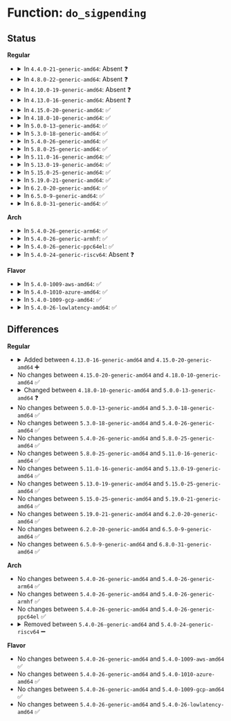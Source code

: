 # Function: <code>do_sigpending</code>

## Status
<b>Regular</b>
<ul>
<li>
<details>
<summary>In <code>4.4.0-21-generic-amd64</code>: Absent ❓</summary>

```json
{
  "name": "do_sigpending",
  "collision_type": "Unique Static",
  "inline_type": "Full",
  "funcs": [
    {
      "addr": 18446744071579438561,
      "name": "do_sigpending",
      "external": false,
      "loc": "kernel/signal.c:2604",
      "file": "kernel/signal.c",
      "inline": "not declared, inlined",
      "caller_inline": [
        "kernel/signal.c:compat_SyS_rt_sigpending",
        "kernel/signal.c:SyS_sigpending"
      ],
      "caller_func": []
    }
  ],
  "symbols": []
}
```
</details>
</li>
<li>
<details>
<summary>In <code>4.8.0-22-generic-amd64</code>: Absent ❓</summary>

```json
{
  "name": "do_sigpending",
  "collision_type": "Unique Static",
  "inline_type": "Full",
  "funcs": [
    {
      "addr": 18446744071579455084,
      "name": "do_sigpending",
      "external": false,
      "loc": "kernel/signal.c:2604",
      "file": "kernel/signal.c",
      "inline": "not declared, inlined",
      "caller_inline": [
        "kernel/signal.c:SyS_sigpending",
        "kernel/signal.c:compat_SyS_rt_sigpending"
      ],
      "caller_func": []
    }
  ],
  "symbols": []
}
```
</details>
</li>
<li>
<details>
<summary>In <code>4.10.0-19-generic-amd64</code>: Absent ❓</summary>

```json
{
  "name": "do_sigpending",
  "collision_type": "Unique Static",
  "inline_type": "Full",
  "funcs": [
    {
      "addr": 18446744071579475564,
      "name": "do_sigpending",
      "external": false,
      "loc": "kernel/signal.c:2617",
      "file": "kernel/signal.c",
      "inline": "not declared, inlined",
      "caller_inline": [
        "kernel/signal.c:SyS_sigpending",
        "kernel/signal.c:compat_SyS_rt_sigpending"
      ],
      "caller_func": []
    }
  ],
  "symbols": []
}
```
</details>
</li>
<li>
<details>
<summary>In <code>4.13.0-16-generic-amd64</code>: Absent ❓</summary>

```json
{
  "name": "do_sigpending",
  "collision_type": "Unique Static",
  "inline_type": "Full",
  "funcs": [
    {
      "addr": 18446744071579463628,
      "name": "do_sigpending",
      "external": false,
      "loc": "kernel/signal.c:2638",
      "file": "kernel/signal.c",
      "inline": "not declared, inlined",
      "caller_inline": [
        "kernel/signal.c:compat_SyS_sigpending",
        "kernel/signal.c:SyS_sigpending",
        "kernel/signal.c:compat_SyS_rt_sigpending"
      ],
      "caller_func": []
    }
  ],
  "symbols": []
}
```
</details>
</li>
<li>
<details>
<summary>In <code>4.15.0-20-generic-amd64</code>: ✅</summary>

```c
int do_sigpending(sigset_t * set)
```

```json
{
  "name": "do_sigpending",
  "collision_type": "Unique Static",
  "inline_type": "No",
  "funcs": [
    {
      "addr": 18446744071579473680,
      "name": "do_sigpending",
      "external": false,
      "loc": "kernel/signal.c:2625",
      "file": "kernel/signal.c",
      "inline": "seen, unknown",
      "caller_inline": [],
      "caller_func": [
        "kernel/signal.c:compat_SyS_sigpending",
        "kernel/signal.c:SyS_sigpending",
        "kernel/signal.c:compat_SyS_rt_sigpending"
      ]
    }
  ],
  "symbols": [
    {
      "addr": 18446744071579473680,
      "name": "do_sigpending",
      "section": ".text",
      "bind": "STB_LOCAL",
      "size": 111
    }
  ]
}
```
</details>
</li>
<li>
<details>
<summary>In <code>4.18.0-10-generic-amd64</code>: ✅</summary>

```c
int do_sigpending(sigset_t * set)
```

```json
{
  "name": "do_sigpending",
  "collision_type": "Unique Static",
  "inline_type": "No",
  "funcs": [
    {
      "addr": 18446744071579488080,
      "name": "do_sigpending",
      "external": false,
      "loc": "kernel/signal.c:2758",
      "file": "kernel/signal.c",
      "inline": "seen, unknown",
      "caller_inline": [],
      "caller_func": [
        "kernel/signal.c:__x32_compat_sys_sigpending",
        "kernel/signal.c:__ia32_compat_sys_sigpending",
        "kernel/signal.c:__ia32_sys_sigpending",
        "kernel/signal.c:__x64_sys_sigpending",
        "kernel/signal.c:__x32_compat_sys_rt_sigpending",
        "kernel/signal.c:__ia32_compat_sys_rt_sigpending",
        "kernel/signal.c:__ia32_sys_rt_sigpending",
        "kernel/signal.c:__x64_sys_rt_sigpending"
      ]
    }
  ],
  "symbols": [
    {
      "addr": 18446744071579488080,
      "name": "do_sigpending",
      "section": ".text",
      "bind": "STB_LOCAL",
      "size": 111
    }
  ]
}
```
</details>
</li>
<li>
<details>
<summary>In <code>5.0.0-13-generic-amd64</code>: ✅</summary>

```c
void do_sigpending(sigset_t * set)
```

```json
{
  "name": "do_sigpending",
  "collision_type": "Unique Static",
  "inline_type": "No",
  "funcs": [
    {
      "addr": 18446744071579521632,
      "name": "do_sigpending",
      "external": false,
      "loc": "kernel/signal.c:2936",
      "file": "kernel/signal.c",
      "inline": "seen, unknown",
      "caller_inline": [],
      "caller_func": [
        "kernel/signal.c:__x32_compat_sys_sigpending",
        "kernel/signal.c:__ia32_compat_sys_sigpending",
        "kernel/signal.c:__ia32_sys_sigpending",
        "kernel/signal.c:__x64_sys_sigpending",
        "kernel/signal.c:__x32_compat_sys_rt_sigpending",
        "kernel/signal.c:__ia32_compat_sys_rt_sigpending",
        "kernel/signal.c:__ia32_sys_rt_sigpending",
        "kernel/signal.c:__x64_sys_rt_sigpending"
      ]
    }
  ],
  "symbols": [
    {
      "addr": 18446744071579521632,
      "name": "do_sigpending",
      "section": ".text",
      "bind": "STB_LOCAL",
      "size": 109
    }
  ]
}
```
</details>
</li>
<li>
<details>
<summary>In <code>5.3.0-18-generic-amd64</code>: ✅</summary>

```c
void do_sigpending(sigset_t * set)
```

```json
{
  "name": "do_sigpending",
  "collision_type": "Unique Static",
  "inline_type": "No",
  "funcs": [
    {
      "addr": 18446744071579541296,
      "name": "do_sigpending",
      "external": false,
      "loc": "kernel/signal.c:3065",
      "file": "kernel/signal.c",
      "inline": "seen, unknown",
      "caller_inline": [],
      "caller_func": [
        "kernel/signal.c:__x32_compat_sys_sigpending",
        "kernel/signal.c:__ia32_compat_sys_sigpending",
        "kernel/signal.c:__ia32_sys_sigpending",
        "kernel/signal.c:__x64_sys_sigpending",
        "kernel/signal.c:__x32_compat_sys_rt_sigpending",
        "kernel/signal.c:__ia32_compat_sys_rt_sigpending",
        "kernel/signal.c:__ia32_sys_rt_sigpending",
        "kernel/signal.c:__x64_sys_rt_sigpending"
      ]
    }
  ],
  "symbols": [
    {
      "addr": 18446744071579541296,
      "name": "do_sigpending",
      "section": ".text",
      "bind": "STB_LOCAL",
      "size": 98
    }
  ]
}
```
</details>
</li>
<li>
<details>
<summary>In <code>5.4.0-26-generic-amd64</code>: ✅</summary>

```c
void do_sigpending(sigset_t * set)
```

```json
{
  "name": "do_sigpending",
  "collision_type": "Unique Static",
  "inline_type": "No",
  "funcs": [
    {
      "addr": 18446744071579567376,
      "name": "do_sigpending",
      "external": false,
      "loc": "kernel/signal.c:3070",
      "file": "kernel/signal.c",
      "inline": "seen, unknown",
      "caller_inline": [],
      "caller_func": [
        "kernel/signal.c:__x32_compat_sys_sigpending",
        "kernel/signal.c:__ia32_compat_sys_sigpending",
        "kernel/signal.c:__ia32_sys_sigpending",
        "kernel/signal.c:__x64_sys_sigpending",
        "kernel/signal.c:__x32_compat_sys_rt_sigpending",
        "kernel/signal.c:__ia32_compat_sys_rt_sigpending",
        "kernel/signal.c:__ia32_sys_rt_sigpending",
        "kernel/signal.c:__x64_sys_rt_sigpending"
      ]
    }
  ],
  "symbols": [
    {
      "addr": 18446744071579567376,
      "name": "do_sigpending",
      "section": ".text",
      "bind": "STB_LOCAL",
      "size": 98
    }
  ]
}
```
</details>
</li>
<li>
<details>
<summary>In <code>5.8.0-25-generic-amd64</code>: ✅</summary>

```c
void do_sigpending(sigset_t * set)
```

```json
{
  "name": "do_sigpending",
  "collision_type": "Unique Static",
  "inline_type": "No",
  "funcs": [
    {
      "addr": 18446744071579600736,
      "name": "do_sigpending",
      "external": false,
      "loc": "kernel/signal.c:3088",
      "file": "kernel/signal.c",
      "inline": "seen, unknown",
      "caller_inline": [],
      "caller_func": [
        "kernel/signal.c:__x32_compat_sys_sigpending",
        "kernel/signal.c:__ia32_compat_sys_sigpending",
        "kernel/signal.c:__ia32_sys_sigpending",
        "kernel/signal.c:__x64_sys_sigpending",
        "kernel/signal.c:__x32_compat_sys_rt_sigpending",
        "kernel/signal.c:__ia32_compat_sys_rt_sigpending",
        "kernel/signal.c:__ia32_sys_rt_sigpending",
        "kernel/signal.c:__x64_sys_rt_sigpending"
      ]
    }
  ],
  "symbols": [
    {
      "addr": 18446744071579600736,
      "name": "do_sigpending",
      "section": ".text",
      "bind": "STB_LOCAL",
      "size": 98
    }
  ]
}
```
</details>
</li>
<li>
<details>
<summary>In <code>5.11.0-16-generic-amd64</code>: ✅</summary>

```c
void do_sigpending(sigset_t * set)
```

```json
{
  "name": "do_sigpending",
  "collision_type": "Unique Static",
  "inline_type": "No",
  "funcs": [
    {
      "addr": 18446744071579580944,
      "name": "do_sigpending",
      "external": false,
      "loc": "kernel/signal.c:3108",
      "file": "kernel/signal.c",
      "inline": "seen, unknown",
      "caller_inline": [],
      "caller_func": [
        "kernel/signal.c:__x32_compat_sys_sigpending",
        "kernel/signal.c:__ia32_compat_sys_sigpending",
        "kernel/signal.c:__ia32_sys_sigpending",
        "kernel/signal.c:__x64_sys_sigpending",
        "kernel/signal.c:__x32_compat_sys_rt_sigpending",
        "kernel/signal.c:__ia32_compat_sys_rt_sigpending",
        "kernel/signal.c:__ia32_sys_rt_sigpending",
        "kernel/signal.c:__x64_sys_rt_sigpending"
      ]
    }
  ],
  "symbols": [
    {
      "addr": 18446744071579580944,
      "name": "do_sigpending",
      "section": ".text",
      "bind": "STB_LOCAL",
      "size": 98
    }
  ]
}
```
</details>
</li>
<li>
<details>
<summary>In <code>5.13.0-19-generic-amd64</code>: ✅</summary>

```c
void do_sigpending(sigset_t * set)
```

```json
{
  "name": "do_sigpending",
  "collision_type": "Unique Static",
  "inline_type": "No",
  "funcs": [
    {
      "addr": 18446744071579586496,
      "name": "do_sigpending",
      "external": false,
      "loc": "kernel/signal.c:3130",
      "file": "kernel/signal.c",
      "inline": "seen, unknown",
      "caller_inline": [],
      "caller_func": [
        "kernel/signal.c:__x32_compat_sys_sigpending",
        "kernel/signal.c:__ia32_compat_sys_sigpending",
        "kernel/signal.c:__ia32_sys_sigpending",
        "kernel/signal.c:__x64_sys_sigpending",
        "kernel/signal.c:__x32_compat_sys_rt_sigpending",
        "kernel/signal.c:__ia32_compat_sys_rt_sigpending",
        "kernel/signal.c:__ia32_sys_rt_sigpending",
        "kernel/signal.c:__x64_sys_rt_sigpending"
      ]
    }
  ],
  "symbols": [
    {
      "addr": 18446744071579586496,
      "name": "do_sigpending",
      "section": ".text",
      "bind": "STB_LOCAL",
      "size": 98
    }
  ]
}
```
</details>
</li>
<li>
<details>
<summary>In <code>5.15.0-25-generic-amd64</code>: ✅</summary>

```c
void do_sigpending(sigset_t * set)
```

```json
{
  "name": "do_sigpending",
  "collision_type": "Unique Static",
  "inline_type": "No",
  "funcs": [
    {
      "addr": 18446744071579661728,
      "name": "do_sigpending",
      "external": false,
      "loc": "kernel/signal.c:3215",
      "file": "kernel/signal.c",
      "inline": "seen, unknown",
      "caller_inline": [],
      "caller_func": [
        "kernel/signal.c:__x64_compat_sys_sigpending",
        "kernel/signal.c:__ia32_compat_sys_sigpending",
        "kernel/signal.c:__ia32_sys_sigpending",
        "kernel/signal.c:__x64_sys_sigpending",
        "kernel/signal.c:__x64_compat_sys_rt_sigpending",
        "kernel/signal.c:__ia32_compat_sys_rt_sigpending",
        "kernel/signal.c:__ia32_sys_rt_sigpending",
        "kernel/signal.c:__x64_sys_rt_sigpending"
      ]
    }
  ],
  "symbols": [
    {
      "addr": 18446744071579661728,
      "name": "do_sigpending",
      "section": ".text",
      "bind": "STB_LOCAL",
      "size": 98
    }
  ]
}
```
</details>
</li>
<li>
<details>
<summary>In <code>5.19.0-21-generic-amd64</code>: ✅</summary>

```c
void do_sigpending(sigset_t * set)
```

```json
{
  "name": "do_sigpending",
  "collision_type": "Unique Static",
  "inline_type": "No",
  "funcs": [
    {
      "addr": 18446744071579751136,
      "name": "do_sigpending",
      "external": false,
      "loc": "kernel/signal.c:3195",
      "file": "kernel/signal.c",
      "inline": "seen, unknown",
      "caller_inline": [],
      "caller_func": [
        "kernel/signal.c:__ia32_compat_sys_sigpending",
        "kernel/signal.c:__ia32_sys_sigpending",
        "kernel/signal.c:__x64_sys_sigpending",
        "kernel/signal.c:__ia32_compat_sys_rt_sigpending",
        "kernel/signal.c:__ia32_sys_rt_sigpending",
        "kernel/signal.c:__x64_sys_rt_sigpending"
      ]
    }
  ],
  "symbols": [
    {
      "addr": 18446744071579751136,
      "name": "do_sigpending",
      "section": ".text",
      "bind": "STB_LOCAL",
      "size": 97
    }
  ]
}
```
</details>
</li>
<li>
<details>
<summary>In <code>6.2.0-20-generic-amd64</code>: ✅</summary>

```c
void do_sigpending(sigset_t * set)
```

```json
{
  "name": "do_sigpending",
  "collision_type": "Unique Static",
  "inline_type": "No",
  "funcs": [
    {
      "addr": 18446744071579883072,
      "name": "do_sigpending",
      "external": false,
      "loc": "kernel/signal.c:3197",
      "file": "kernel/signal.c",
      "inline": "seen, unknown",
      "caller_inline": [],
      "caller_func": [
        "kernel/signal.c:__ia32_compat_sys_sigpending",
        "kernel/signal.c:__ia32_sys_sigpending",
        "kernel/signal.c:__x64_sys_sigpending",
        "kernel/signal.c:__ia32_compat_sys_rt_sigpending",
        "kernel/signal.c:__ia32_sys_rt_sigpending",
        "kernel/signal.c:__x64_sys_rt_sigpending"
      ]
    }
  ],
  "symbols": [
    {
      "addr": 18446744071579883072,
      "name": "do_sigpending",
      "section": ".text",
      "bind": "STB_LOCAL",
      "size": 97
    }
  ]
}
```
</details>
</li>
<li>
<details>
<summary>In <code>6.5.0-9-generic-amd64</code>: ✅</summary>

```c
void do_sigpending(sigset_t * set)
```

```json
{
  "name": "do_sigpending",
  "collision_type": "Unique Static",
  "inline_type": "No",
  "funcs": [
    {
      "addr": 18446744071579932336,
      "name": "do_sigpending",
      "external": false,
      "loc": "kernel/signal.c:3221",
      "file": "kernel/signal.c",
      "inline": "seen, unknown",
      "caller_inline": [],
      "caller_func": [
        "kernel/signal.c:__ia32_compat_sys_sigpending",
        "kernel/signal.c:__ia32_sys_sigpending",
        "kernel/signal.c:__x64_sys_sigpending",
        "kernel/signal.c:__ia32_compat_sys_rt_sigpending",
        "kernel/signal.c:__ia32_sys_rt_sigpending",
        "kernel/signal.c:__x64_sys_rt_sigpending"
      ]
    }
  ],
  "symbols": [
    {
      "addr": 18446744071579932336,
      "name": "do_sigpending",
      "section": ".text",
      "bind": "STB_LOCAL",
      "size": 97
    }
  ]
}
```
</details>
</li>
<li>
<details>
<summary>In <code>6.8.0-31-generic-amd64</code>: ✅</summary>

```c
void do_sigpending(sigset_t * set)
```

```json
{
  "name": "do_sigpending",
  "collision_type": "Unique Static",
  "inline_type": "No",
  "funcs": [
    {
      "addr": 18446744071579971664,
      "name": "do_sigpending",
      "external": false,
      "loc": "kernel/signal.c:3232",
      "file": "kernel/signal.c",
      "inline": "seen, unknown",
      "caller_inline": [],
      "caller_func": [
        "kernel/signal.c:__ia32_compat_sys_sigpending",
        "kernel/signal.c:__ia32_sys_sigpending",
        "kernel/signal.c:__x64_sys_sigpending",
        "kernel/signal.c:__ia32_compat_sys_rt_sigpending",
        "kernel/signal.c:__ia32_sys_rt_sigpending",
        "kernel/signal.c:__x64_sys_rt_sigpending"
      ]
    }
  ],
  "symbols": [
    {
      "addr": 18446744071579971664,
      "name": "do_sigpending",
      "section": ".text",
      "bind": "STB_LOCAL",
      "size": 97
    }
  ]
}
```
</details>
</li>
</ul>
<b>Arch</b>
<ul>
<li>
<details>
<summary>In <code>5.4.0-26-generic-arm64</code>: ✅</summary>

```c
void do_sigpending(sigset_t * set)
```

```json
{
  "name": "do_sigpending",
  "collision_type": "Unique Static",
  "inline_type": "No",
  "funcs": [
    {
      "addr": 18446603336490726784,
      "name": "do_sigpending",
      "external": false,
      "loc": "kernel/signal.c:3070",
      "file": "kernel/signal.c",
      "inline": "seen, unknown",
      "caller_inline": [],
      "caller_func": [
        "kernel/signal.c:__arm64_compat_sys_sigpending",
        "kernel/signal.c:__arm64_sys_sigpending",
        "kernel/signal.c:__arm64_compat_sys_rt_sigpending",
        "kernel/signal.c:__arm64_sys_rt_sigpending"
      ]
    }
  ],
  "symbols": [
    {
      "addr": 18446603336490726784,
      "name": "do_sigpending",
      "section": ".text",
      "bind": "STB_LOCAL",
      "size": 184
    }
  ]
}
```
</details>
</li>
<li>
<details>
<summary>In <code>5.4.0-26-generic-armhf</code>: ✅</summary>

```c
void do_sigpending(sigset_t * set)
```

```json
{
  "name": "do_sigpending",
  "collision_type": "Unique Static",
  "inline_type": "No",
  "funcs": [
    {
      "addr": 3224778240,
      "name": "do_sigpending",
      "external": false,
      "loc": "kernel/signal.c:3070",
      "file": "kernel/signal.c",
      "inline": "seen, unknown",
      "caller_inline": [],
      "caller_func": [
        "kernel/signal.c:__se_sys_sigpending",
        "kernel/signal.c:__se_sys_rt_sigpending"
      ]
    }
  ],
  "symbols": [
    {
      "addr": 3224778240,
      "name": "do_sigpending",
      "section": ".text",
      "bind": "STB_LOCAL",
      "size": 184
    }
  ]
}
```
</details>
</li>
<li>
<details>
<summary>In <code>5.4.0-26-generic-ppc64el</code>: ✅</summary>

```c
void do_sigpending(sigset_t * set)
```

```json
{
  "name": "do_sigpending",
  "collision_type": "Unique Static",
  "inline_type": "No",
  "funcs": [
    {
      "addr": 13835058055283551440,
      "name": "do_sigpending",
      "external": false,
      "loc": "kernel/signal.c:3070",
      "file": "kernel/signal.c",
      "inline": "seen, unknown",
      "caller_inline": [],
      "caller_func": [
        "kernel/signal.c:__se_compat_sys_sigpending",
        "kernel/signal.c:__se_sys_sigpending",
        "kernel/signal.c:__se_compat_sys_rt_sigpending",
        "kernel/signal.c:__se_sys_rt_sigpending"
      ]
    }
  ],
  "symbols": [
    {
      "addr": 13835058055283551440,
      "name": "do_sigpending",
      "section": ".text",
      "bind": "STB_LOCAL",
      "size": 192
    }
  ]
}
```
</details>
</li>
<li>
<details>
<summary>In <code>5.4.0-24-generic-riscv64</code>: Absent ❓</summary>

```json
{
  "name": "do_sigpending",
  "collision_type": "Unique Static",
  "inline_type": "Full",
  "funcs": [
    {
      "addr": 18446743936271446882,
      "name": "do_sigpending",
      "external": false,
      "loc": "kernel/signal.c:3070",
      "file": "kernel/signal.c",
      "inline": "not declared, inlined",
      "caller_inline": [
        "kernel/signal.c:__se_sys_rt_sigpending"
      ],
      "caller_func": []
    }
  ],
  "symbols": []
}
```
</details>
</li>
</ul>
<b>Flavor</b>
<ul>
<li>
<details>
<summary>In <code>5.4.0-1009-aws-amd64</code>: ✅</summary>

```c
void do_sigpending(sigset_t * set)
```

```json
{
  "name": "do_sigpending",
  "collision_type": "Unique Static",
  "inline_type": "No",
  "funcs": [
    {
      "addr": 18446744071579543680,
      "name": "do_sigpending",
      "external": false,
      "loc": "kernel/signal.c:3070",
      "file": "kernel/signal.c",
      "inline": "seen, unknown",
      "caller_inline": [],
      "caller_func": [
        "kernel/signal.c:__x32_compat_sys_sigpending",
        "kernel/signal.c:__ia32_compat_sys_sigpending",
        "kernel/signal.c:__ia32_sys_sigpending",
        "kernel/signal.c:__x64_sys_sigpending",
        "kernel/signal.c:__x32_compat_sys_rt_sigpending",
        "kernel/signal.c:__ia32_compat_sys_rt_sigpending",
        "kernel/signal.c:__ia32_sys_rt_sigpending",
        "kernel/signal.c:__x64_sys_rt_sigpending"
      ]
    }
  ],
  "symbols": [
    {
      "addr": 18446744071579543680,
      "name": "do_sigpending",
      "section": ".text",
      "bind": "STB_LOCAL",
      "size": 98
    }
  ]
}
```
</details>
</li>
<li>
<details>
<summary>In <code>5.4.0-1010-azure-amd64</code>: ✅</summary>

```c
void do_sigpending(sigset_t * set)
```

```json
{
  "name": "do_sigpending",
  "collision_type": "Unique Static",
  "inline_type": "No",
  "funcs": [
    {
      "addr": 18446744071579472432,
      "name": "do_sigpending",
      "external": false,
      "loc": "kernel/signal.c:3070",
      "file": "kernel/signal.c",
      "inline": "seen, unknown",
      "caller_inline": [],
      "caller_func": [
        "kernel/signal.c:__x32_compat_sys_sigpending",
        "kernel/signal.c:__ia32_compat_sys_sigpending",
        "kernel/signal.c:__ia32_sys_sigpending",
        "kernel/signal.c:__x64_sys_sigpending",
        "kernel/signal.c:__x32_compat_sys_rt_sigpending",
        "kernel/signal.c:__ia32_compat_sys_rt_sigpending",
        "kernel/signal.c:__ia32_sys_rt_sigpending",
        "kernel/signal.c:__x64_sys_rt_sigpending"
      ]
    }
  ],
  "symbols": [
    {
      "addr": 18446744071579472432,
      "name": "do_sigpending",
      "section": ".text",
      "bind": "STB_LOCAL",
      "size": 92
    }
  ]
}
```
</details>
</li>
<li>
<details>
<summary>In <code>5.4.0-1009-gcp-amd64</code>: ✅</summary>

```c
void do_sigpending(sigset_t * set)
```

```json
{
  "name": "do_sigpending",
  "collision_type": "Unique Static",
  "inline_type": "No",
  "funcs": [
    {
      "addr": 18446744071579540960,
      "name": "do_sigpending",
      "external": false,
      "loc": "kernel/signal.c:3070",
      "file": "kernel/signal.c",
      "inline": "seen, unknown",
      "caller_inline": [],
      "caller_func": [
        "kernel/signal.c:__x32_compat_sys_sigpending",
        "kernel/signal.c:__ia32_compat_sys_sigpending",
        "kernel/signal.c:__ia32_sys_sigpending",
        "kernel/signal.c:__x64_sys_sigpending",
        "kernel/signal.c:__x32_compat_sys_rt_sigpending",
        "kernel/signal.c:__ia32_compat_sys_rt_sigpending",
        "kernel/signal.c:__ia32_sys_rt_sigpending",
        "kernel/signal.c:__x64_sys_rt_sigpending"
      ]
    }
  ],
  "symbols": [
    {
      "addr": 18446744071579540960,
      "name": "do_sigpending",
      "section": ".text",
      "bind": "STB_LOCAL",
      "size": 98
    }
  ]
}
```
</details>
</li>
<li>
<details>
<summary>In <code>5.4.0-26-lowlatency-amd64</code>: ✅</summary>

```c
void do_sigpending(sigset_t * set)
```

```json
{
  "name": "do_sigpending",
  "collision_type": "Unique Static",
  "inline_type": "No",
  "funcs": [
    {
      "addr": 18446744071579569872,
      "name": "do_sigpending",
      "external": false,
      "loc": "kernel/signal.c:3070",
      "file": "kernel/signal.c",
      "inline": "seen, unknown",
      "caller_inline": [],
      "caller_func": [
        "kernel/signal.c:__x32_compat_sys_sigpending",
        "kernel/signal.c:__ia32_compat_sys_sigpending",
        "kernel/signal.c:__ia32_sys_sigpending",
        "kernel/signal.c:__x64_sys_sigpending",
        "kernel/signal.c:__x32_compat_sys_rt_sigpending",
        "kernel/signal.c:__ia32_compat_sys_rt_sigpending",
        "kernel/signal.c:__ia32_sys_rt_sigpending",
        "kernel/signal.c:__x64_sys_rt_sigpending"
      ]
    }
  ],
  "symbols": [
    {
      "addr": 18446744071579569872,
      "name": "do_sigpending",
      "section": ".text",
      "bind": "STB_LOCAL",
      "size": 89
    }
  ]
}
```
</details>
</li>
</ul>

## Differences
<b>Regular</b>
<ul>
<li>
<details>
<summary>Added between <code>4.13.0-16-generic-amd64</code> and <code>4.15.0-20-generic-amd64</code> ➕</summary>

```c
int do_sigpending(sigset_t * set)
```
</details>
</li>
<li>
No changes between <code>4.15.0-20-generic-amd64</code> and <code>4.18.0-10-generic-amd64</code> ✅
</li>
<li>
<details>
<summary>Changed between <code>4.18.0-10-generic-amd64</code> and <code>5.0.0-13-generic-amd64</code> ❓</summary>
<ul>
<li>
<b>Return type changed. </b>
<code>int</code> ➡️ <code>void</code>
</li>
</ul>
</details>
</li>
<li>
No changes between <code>5.0.0-13-generic-amd64</code> and <code>5.3.0-18-generic-amd64</code> ✅
</li>
<li>
No changes between <code>5.3.0-18-generic-amd64</code> and <code>5.4.0-26-generic-amd64</code> ✅
</li>
<li>
No changes between <code>5.4.0-26-generic-amd64</code> and <code>5.8.0-25-generic-amd64</code> ✅
</li>
<li>
No changes between <code>5.8.0-25-generic-amd64</code> and <code>5.11.0-16-generic-amd64</code> ✅
</li>
<li>
No changes between <code>5.11.0-16-generic-amd64</code> and <code>5.13.0-19-generic-amd64</code> ✅
</li>
<li>
No changes between <code>5.13.0-19-generic-amd64</code> and <code>5.15.0-25-generic-amd64</code> ✅
</li>
<li>
No changes between <code>5.15.0-25-generic-amd64</code> and <code>5.19.0-21-generic-amd64</code> ✅
</li>
<li>
No changes between <code>5.19.0-21-generic-amd64</code> and <code>6.2.0-20-generic-amd64</code> ✅
</li>
<li>
No changes between <code>6.2.0-20-generic-amd64</code> and <code>6.5.0-9-generic-amd64</code> ✅
</li>
<li>
No changes between <code>6.5.0-9-generic-amd64</code> and <code>6.8.0-31-generic-amd64</code> ✅
</li>
</ul>
<b>Arch</b>
<ul>
<li>
No changes between <code>5.4.0-26-generic-amd64</code> and <code>5.4.0-26-generic-arm64</code> ✅
</li>
<li>
No changes between <code>5.4.0-26-generic-amd64</code> and <code>5.4.0-26-generic-armhf</code> ✅
</li>
<li>
No changes between <code>5.4.0-26-generic-amd64</code> and <code>5.4.0-26-generic-ppc64el</code> ✅
</li>
<li>
<details>
<summary>Removed between <code>5.4.0-26-generic-amd64</code> and <code>5.4.0-24-generic-riscv64</code> ➖</summary>

```c
void do_sigpending(sigset_t * set)
```
</details>
</li>
</ul>
<b>Flavor</b>
<ul>
<li>
No changes between <code>5.4.0-26-generic-amd64</code> and <code>5.4.0-1009-aws-amd64</code> ✅
</li>
<li>
No changes between <code>5.4.0-26-generic-amd64</code> and <code>5.4.0-1010-azure-amd64</code> ✅
</li>
<li>
No changes between <code>5.4.0-26-generic-amd64</code> and <code>5.4.0-1009-gcp-amd64</code> ✅
</li>
<li>
No changes between <code>5.4.0-26-generic-amd64</code> and <code>5.4.0-26-lowlatency-amd64</code> ✅
</li>
</ul>
